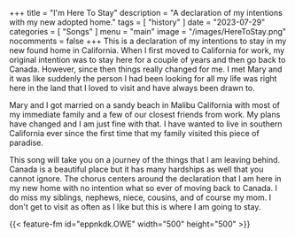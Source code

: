 +++
title = "I'm Here To Stay"
description = "A declaration of my intentions with my new adopted home."
tags =  [
    "history"
]
date = "2023-07-29"
categories = [
    "Songs"
]
menu = "main"
image = "/images/HereToStay.png"
nocomments = false
+++
This is a declaration of my intentions to stay in my new found home in California.  When I first moved to California for work, my original intention was to stay here for a couple of years and then go back to Canada.  However, since then things really changed for me.  I met Mary and it was like suddenly the person I had been looking for all my life was right here in the land that I loved to visit and have always been drawn to.

Mary and I got married on a sandy beach in Malibu California with most of my immediate family and a few of our closest friends from work.  My plans have changed and I am just fine with that.  I have wanted to live in southern California ever since the first time that my family visited this piece of paradise.

This song will take you on a journey of the things that I am leaving behind.  Canada is a beautiful place but it has many hardships as well that you cannot ignore.  The chorus centers around the declaration that I am here in my new home with no intention what so ever of moving back to Canada.  I do miss my siblings, nephews, niece, cousins, and of course my mom.  I don't get to visit as often as I like but this is where I am going to stay.

{{< feature-fm  id="eppnkdk.OWE" width="500" height="500" >}}